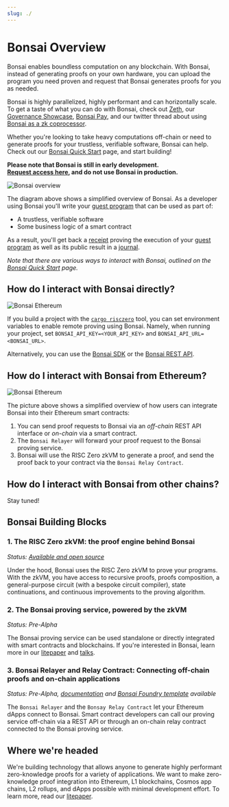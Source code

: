 ```yaml
---
slug: ./
---
```


# Bonsai Overview

Bonsai enables boundless computation on any blockchain.
With Bonsai, instead of generating proofs on your own hardware, you can upload the program you need proven and request that Bonsai generates proofs for you as needed.

Bonsai is highly parallelized, highly performant and can horizontally scale. To get a taste of what you can do with Bonsai, check out [Zeth], our [Governance Showcase], [Bonsai Pay], and our twitter thread about using [Bonsai as a zk coprocessor].

Whether you're looking to take heavy computations off-chain or need to generate proofs for your trustless, verifiable software, Bonsai can help.
Check out our [Bonsai Quick Start] page, and start building!

**Please note that Bonsai is still in early development. <br/>
[Request access here], and do not use Bonsai in production.**

![Bonsai overview](/img/bonsai_architecture.png)

The diagram above shows a simplified overview of Bonsai.
As a developer using Bonsai you'll write your [guest program] that can be used as part of:

- A trustless, verifiable software
- Some business logic of a smart contract

As a result, you'll get back a [receipt] proving the execution of your [guest program] as well as its public result in a [journal].

_Note that there are various ways to interact with Bonsai, outlined on the [Bonsai Quick Start] page._

## How do I interact with Bonsai directly?

![Bonsai Ethereum](/img/bonsai_zkvm.png)

If you build a project with the [`cargo risczero`] tool, you can set environment variables to enable remote proving using Bonsai. Namely, when running your project, set `BONSAI_API_KEY=<YOUR_API_KEY>` and `BONSAI_API_URL=<BONSAI_URL>`.

Alternatively, you can use the [Bonsai SDK] or the [Bonsai REST API].

## How do I interact with Bonsai from Ethereum?

![Bonsai Ethereum](/img/bonsai_ethereum.png)

The picture above shows a simplified overview of how users can integrate Bonsai into their Ethereum smart contracts:

1. You can send proof requests to Bonsai via an _off-chain_ REST API interface or _on-chain_ via a smart contract.
2. The `Bonsai Relayer` will forward your proof request to the Bonsai proving service.
3. Bonsai will use the RISC Zero zkVM to generate a proof, and send the proof back to your contract via the `Bonsai Relay Contract`.

## How do I interact with Bonsai from other chains?

Stay tuned!

## Bonsai Building Blocks

### 1. The RISC Zero zkVM: the proof engine behind Bonsai

_Status: [Available and open source](https://github.com/risc0/risc0)_

Under the hood, Bonsai uses the RISC Zero zkVM to prove your programs. With the zkVM, you have access to recursive proofs, proofs composition, a general-purpose circuit (with a bespoke circuit compiler), state continuations, and continuous improvements to the proving algorithm.

### 2. The Bonsai proving service, powered by the zkVM

_Status: Pre-Alpha_

The Bonsai proving service can be used standalone or directly integrated with smart contracts and blockchains. If you're interested in Bonsai, learn more in our [litepaper] and [talks](https://youtu.be/nVAs2i-_Iyo?t=3044).

### 3. Bonsai Relayer and Relay Contract: Connecting off-chain proofs and on-chain applications

_Status: Pre-Alpha, [documentation](./bonsai-on-eth.md) and [Bonsai Foundry template](https://github.com/risc0/bonsai-foundry-template) available_

The `Bonsai Relayer` and the `Bonsay Relay Contract` let your Ethereum dApps connect to Bonsai. Smart contract developers can call our proving service off-chain via a REST API or through an on-chain relay contract connected to the Bonsai proving service.

## Where we're headed

We're building technology that allows anyone to generate highly performant zero-knowledge proofs for a variety of applications. We want to make zero-knowledge proof integration into Ethereum, L1 blockchains, Cosmos app chains, L2 rollups, and dApps possible with minimal development effort. To learn more, read our [litepaper].

[`cargo risczero`]: https://crates.io/crates/cargo-risczero
[Bonsai as a zk coprocessor]: https://www.risczero.com/blog/a-guide-to-zk-coprocessors-for-scalability
[Bonsai Pay]: https://www.risczero.com/news/bonsai-pay
[Bonsai Quick Start]: quickstart.md
[Bonsai REST API]: https://api.bonsai.xyz/swagger-ui/
[Bonsai SDK]: https://crates.io/crates/bonsai-sdk
[Governance Showcase]: https://github.com/risc0/risc0/tree/release-0.19/bonsai/examples/governance#readme
[guest program]: /terminology#guest-program
[journal]: /terminology#journal
[litepaper]: /litepaper
[receipt]: /terminology#receipt
[Request access here]: https://bonsai.xyz/apply
[Zeth]: https://www.risczero.com/news/zeth-release
